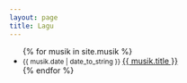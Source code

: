 ```yaml
---
layout: page
title: Lagu
---
```

<ul class="posts">
  {% for musik in site.musik %}
  <li>
    <small class="datetime muted" data-time="{{ musik.date }}">{{ musik.date | date_to_string }} </small>
    <a href="{{ musik.url }}">{{ musik.title }}</a>
  </li>
  {% endfor %}
</ul>
